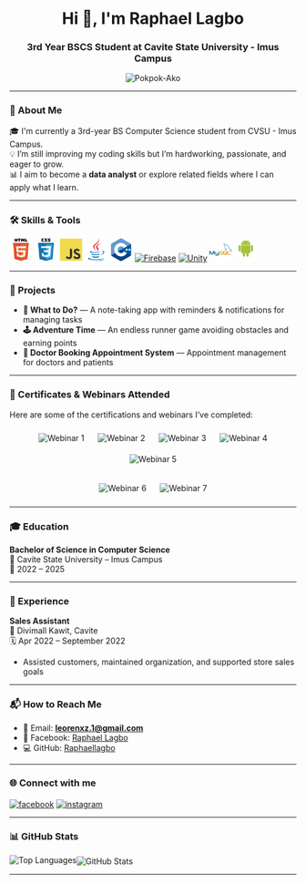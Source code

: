<h1 align="center">Hi 👋, I'm Raphael Lagbo</h1>
<h3 align="center">3rd Year BSCS Student at Cavite State University - Imus Campus</h3>

<p align="center">
  <img src="https://komarev.com/ghpvc/?username=Pokpok-Ako&label=Profile%20views&color=0e75b6&style=flat" alt="Pokpok-Ako" />
</p>

---

### 🧠 About Me

🎓 I'm currently a 3rd-year BS Computer Science student from CVSU - Imus Campus.  
💡 I’m still improving my coding skills but I’m hardworking, passionate, and eager to grow.  
📊 I aim to become a **data analyst** or explore related fields where I can apply what I learn.

---

### 🛠️ Skills & Tools

<p align="left">
  <a href="https://www.w3.org/html/" target="_blank"><img src="https://raw.githubusercontent.com/devicons/devicon/master/icons/html5/html5-original-wordmark.svg" alt="HTML5" width="40" height="40"/></a>
  <a href="https://www.w3schools.com/css/" target="_blank"><img src="https://raw.githubusercontent.com/devicons/devicon/master/icons/css3/css3-original-wordmark.svg" alt="CSS3" width="40" height="40"/></a>
  <a href="https://developer.mozilla.org/en-US/docs/Web/JavaScript" target="_blank"><img src="https://raw.githubusercontent.com/devicons/devicon/master/icons/javascript/javascript-original.svg" alt="JavaScript" width="40" height="40"/></a>
  <a href="https://www.java.com" target="_blank"><img src="https://raw.githubusercontent.com/devicons/devicon/master/icons/java/java-original.svg" alt="Java" width="40" height="40"/></a>
  <a href="https://www.w3schools.com/cpp/" target="_blank"><img src="https://raw.githubusercontent.com/devicons/devicon/master/icons/cplusplus/cplusplus-original.svg" alt="C++" width="40" height="40"/></a>
  <a href="https://firebase.google.com/" target="_blank"><img src="https://www.vectorlogo.zone/logos/firebase/firebase-icon.svg" alt="Firebase" width="40" height="40"/></a>
  <a href="https://unity.com/" target="_blank"><img src="https://www.vectorlogo.zone/logos/unity3d/unity3d-icon.svg" alt="Unity" width="40" height="40"/></a>
  <a href="https://www.mysql.com/" target="_blank"><img src="https://raw.githubusercontent.com/devicons/devicon/master/icons/mysql/mysql-original-wordmark.svg" alt="MySQL" width="40" height="40"/></a>
  <a href="https://developer.android.com" target="_blank"><img src="https://raw.githubusercontent.com/devicons/devicon/master/icons/android/android-original-wordmark.svg" alt="Android" width="40" height="40"/></a>
</p>

---

### 🚀 Projects

- **📝 What to Do?** — A note-taking app with reminders & notifications for managing tasks  
- **🕹️ Adventure Time** — An endless runner game avoiding obstacles and earning points  
- **🏥 Doctor Booking Appointment System** — Appointment management for doctors and patients  

---


### 📜 Certificates & Webinars Attended

Here are some of the certifications and webinars I’ve completed:

<p align="center">
  <img src="cert1.png" alt="Webinar 1" width="300" style="margin: 10px;"/>
  <img src="cert2.png" alt="Webinar 2" width="300" style="margin: 10px;"/>
  <img src="cert3.png" alt="Webinar 3" width="300" style="margin: 10px;"/>
  <img src="cert4.png" alt="Webinar 4" width="300" style="margin: 10px;"/>
  <img src="cert5.png" alt="Webinar 5" width="300" style="margin: 10px;"/>
</p>
<p align="center">
  <img src="cert6.png" alt="Webinar 6" width="300" style="margin: 10px;"/>
  <img src="cert7.png" alt="Webinar 7" width="300" style="margin: 10px;"/>
</p>

---

### 🎓 Education

**Bachelor of Science in Computer Science**  
📍 Cavite State University – Imus Campus  
📅 2022 – 2025

---

### 💼 Experience

**Sales Assistant**  
📍 Divimall Kawit, Cavite  
🗓️ Apr 2022 – September 2022  
- Assisted customers, maintained organization, and supported store sales goals

---

### 📬 How to Reach Me

- 📧 Email: **leorenxz.1@gmail.com**
- 👤 Facebook: [Raphael Lagbo](https://www.facebook.com/share/1Hxm6m6JKf/)
- 💻 GitHub: [Raphaellagbo](https://github.com/Pokpok-Ako)

---

### 🌐 Connect with me

<p align="left">
  <a href="https://facebook.com/raphael%20lagbo" target="blank"><img align="center" src="https://raw.githubusercontent.com/rahuldkjain/github-profile-readme-generator/master/src/images/icons/Social/facebook.svg" alt="facebook" height="30" width="40" /></a>
  <a href="https://instagram.com/raphael ferrer lagbo" target="blank"><img align="center" src="https://raw.githubusercontent.com/rahuldkjain/github-profile-readme-generator/master/src/images/icons/Social/instagram.svg" alt="instagram" height="30" width="40" /></a>
</p>

---

### 📊 GitHub Stats

<p><img align="left" src="https://github-readme-stats.vercel.app/api/top-langs/?username=Raphaellagbo&layout=compact&theme=default" alt="Top Languages" /></p>

<p><img align="center" src="https://github-readme-stats.vercel.app/api?username=Raphaellagbo&show_icons=true&theme=default" alt="GitHub Stats" /></p>

---


